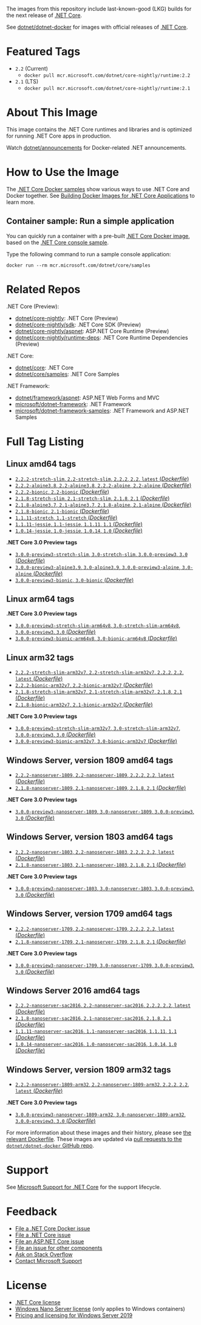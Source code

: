 The images from this repository include last-known-good (LKG) builds for the next release of [.NET Core](https://github.com/dotnet/core).

See [dotnet/dotnet-docker](https://hub.docker.com/r/microsoft/dotnet/) for images with official releases of [.NET Core](https://github.com/dotnet/core).

# Featured Tags

* `2.2` (Current)
  * `docker pull mcr.microsoft.com/dotnet/core-nightly/runtime:2.2`
* `2.1` (LTS)
  * `docker pull mcr.microsoft.com/dotnet/core-nightly/runtime:2.1`

# About This Image

This image contains the .NET Core runtimes and libraries and is optimized for running .NET Core apps in production.

Watch [dotnet/announcements](https://github.com/dotnet/announcements/labels/Docker) for Docker-related .NET announcements.

# How to Use the Image

The [.NET Core Docker samples](https://github.com/dotnet/dotnet-docker/blob/master/samples/README.md) show various ways to use .NET Core and Docker together. See [Building Docker Images for .NET Core Applications](https://docs.microsoft.com/dotnet/core/docker/building-net-docker-images) to learn more.

## Container sample: Run a simple application

You can quickly run a container with a pre-built [.NET Core Docker image](https://hub.docker.com/_/microsoft-dotnet-core-samples/), based on the [.NET Core console sample](https://github.com/dotnet/dotnet-docker/blob/master/samples/dotnetapp/README.md).

Type the following command to run a sample console application:

```console
docker run --rm mcr.microsoft.com/dotnet/core/samples
```

# Related Repos

.NET Core (Preview):

* [dotnet/core-nightly](https://hub.docker.com/_/microsoft-dotnet-core-nightly/): .NET Core (Preview)
* [dotnet/core-nightly/sdk](https://hub.docker.com/_/microsoft-dotnet-core-nightly-sdk/): .NET Core SDK (Preview)
* [dotnet/core-nightly/aspnet](https://hub.docker.com/_/microsoft-dotnet-core-nightly-aspnet/): ASP.NET Core Runtime (Preview)
* [dotnet/core-nightly/runtime-deps](https://hub.docker.com/_/microsoft-dotnet-core-nightly-runtime-deps/): .NET Core Runtime Dependencies (Preview)

.NET Core:

* [dotnet/core](https://hub.docker.com/_/microsoft-dotnet-core/): .NET Core
* [dotnet/core/samples](https://hub.docker.com/_/microsoft-dotnet-core-samples/): .NET Core Samples

.NET Framework:

* [dotnet/framework/aspnet](https://hub.docker.com/_/microsoft-dotnet-framework-aspnet): ASP.NET Web Forms and MVC
* [microsoft/dotnet-framework](https://hub.docker.com/r/microsoft/dotnet-framework/): .NET Framework
* [microsoft/dotnet-framework-samples](https://hub.docker.com/r/microsoft/dotnet-framework-samples/): .NET Framework and ASP.NET Samples

# Full Tag Listing

## Linux amd64 tags

- [`2.2.2-stretch-slim`, `2.2-stretch-slim`, `2.2.2`, `2.2`, `latest` (*Dockerfile*)](https://github.com/dotnet/dotnet-docker/blob/nightly/2.2/runtime/stretch-slim/amd64/Dockerfile)
- [`2.2.2-alpine3.8`, `2.2-alpine3.8`, `2.2.2-alpine`, `2.2-alpine` (*Dockerfile*)](https://github.com/dotnet/dotnet-docker/blob/nightly/2.2/runtime/alpine3.8/amd64/Dockerfile)
- [`2.2.2-bionic`, `2.2-bionic` (*Dockerfile*)](https://github.com/dotnet/dotnet-docker/blob/nightly/2.2/runtime/bionic/amd64/Dockerfile)
- [`2.1.8-stretch-slim`, `2.1-stretch-slim`, `2.1.8`, `2.1` (*Dockerfile*)](https://github.com/dotnet/dotnet-docker/blob/nightly/2.1/runtime/stretch-slim/amd64/Dockerfile)
- [`2.1.8-alpine3.7`, `2.1-alpine3.7`, `2.1.8-alpine`, `2.1-alpine` (*Dockerfile*)](https://github.com/dotnet/dotnet-docker/blob/nightly/2.1/runtime/alpine3.7/amd64/Dockerfile)
- [`2.1.8-bionic`, `2.1-bionic` (*Dockerfile*)](https://github.com/dotnet/dotnet-docker/blob/nightly/2.1/runtime/bionic/amd64/Dockerfile)
- [`1.1.11-stretch`, `1.1-stretch` (*Dockerfile*)](https://github.com/dotnet/dotnet-docker/blob/nightly/1.1/runtime/stretch/amd64/Dockerfile)
- [`1.1.11-jessie`, `1.1-jessie`, `1.1.11`, `1.1` (*Dockerfile*)](https://github.com/dotnet/dotnet-docker/blob/nightly/1.1/runtime/jessie/amd64/Dockerfile)
- [`1.0.14-jessie`, `1.0-jessie`, `1.0.14`, `1.0` (*Dockerfile*)](https://github.com/dotnet/dotnet-docker/blob/nightly/1.0/runtime/jessie/amd64/Dockerfile)

**.NET Core 3.0 Preview tags**

- [`3.0.0-preview3-stretch-slim`, `3.0-stretch-slim`, `3.0.0-preview3`, `3.0` (*Dockerfile*)](https://github.com/dotnet/dotnet-docker/blob/nightly/3.0/runtime/stretch-slim/amd64/Dockerfile)
- [`3.0.0-preview3-alpine3.9`, `3.0-alpine3.9`, `3.0.0-preview3-alpine`, `3.0-alpine` (*Dockerfile*)](https://github.com/dotnet/dotnet-docker/blob/nightly/3.0/runtime/alpine3.9/amd64/Dockerfile)
- [`3.0.0-preview3-bionic`, `3.0-bionic` (*Dockerfile*)](https://github.com/dotnet/dotnet-docker/blob/nightly/3.0/runtime/bionic/amd64/Dockerfile)

## Linux arm64 tags

**.NET Core 3.0 Preview tags**

- [`3.0.0-preview3-stretch-slim-arm64v8`, `3.0-stretch-slim-arm64v8`, `3.0.0-preview3`, `3.0` (*Dockerfile*)](https://github.com/dotnet/dotnet-docker/blob/nightly/3.0/runtime/stretch-slim/arm64v8/Dockerfile)
- [`3.0.0-preview3-bionic-arm64v8`, `3.0-bionic-arm64v8` (*Dockerfile*)](https://github.com/dotnet/dotnet-docker/blob/nightly/3.0/runtime/bionic/arm64v8/Dockerfile)

## Linux arm32 tags

- [`2.2.2-stretch-slim-arm32v7`, `2.2-stretch-slim-arm32v7`, `2.2.2`, `2.2`, `latest` (*Dockerfile*)](https://github.com/dotnet/dotnet-docker/blob/nightly/2.2/runtime/stretch-slim/arm32v7/Dockerfile)
- [`2.2.2-bionic-arm32v7`, `2.2-bionic-arm32v7` (*Dockerfile*)](https://github.com/dotnet/dotnet-docker/blob/nightly/2.2/runtime/bionic/arm32v7/Dockerfile)
- [`2.1.8-stretch-slim-arm32v7`, `2.1-stretch-slim-arm32v7`, `2.1.8`, `2.1` (*Dockerfile*)](https://github.com/dotnet/dotnet-docker/blob/nightly/2.1/runtime/stretch-slim/arm32v7/Dockerfile)
- [`2.1.8-bionic-arm32v7`, `2.1-bionic-arm32v7` (*Dockerfile*)](https://github.com/dotnet/dotnet-docker/blob/nightly/2.1/runtime/bionic/arm32v7/Dockerfile)

**.NET Core 3.0 Preview tags**

- [`3.0.0-preview3-stretch-slim-arm32v7`, `3.0-stretch-slim-arm32v7`, `3.0.0-preview3`, `3.0` (*Dockerfile*)](https://github.com/dotnet/dotnet-docker/blob/nightly/3.0/runtime/stretch-slim/arm32v7/Dockerfile)
- [`3.0.0-preview3-bionic-arm32v7`, `3.0-bionic-arm32v7` (*Dockerfile*)](https://github.com/dotnet/dotnet-docker/blob/nightly/3.0/runtime/bionic/arm32v7/Dockerfile)

## Windows Server, version 1809 amd64 tags

- [`2.2.2-nanoserver-1809`, `2.2-nanoserver-1809`, `2.2.2`, `2.2`, `latest` (*Dockerfile*)](https://github.com/dotnet/dotnet-docker/blob/nightly/2.2/runtime/nanoserver-1809/amd64/Dockerfile)
- [`2.1.8-nanoserver-1809`, `2.1-nanoserver-1809`, `2.1.8`, `2.1` (*Dockerfile*)](https://github.com/dotnet/dotnet-docker/blob/nightly/2.1/runtime/nanoserver-1809/amd64/Dockerfile)

**.NET Core 3.0 Preview tags**

- [`3.0.0-preview3-nanoserver-1809`, `3.0-nanoserver-1809`, `3.0.0-preview3`, `3.0` (*Dockerfile*)](https://github.com/dotnet/dotnet-docker/blob/nightly/3.0/runtime/nanoserver-1809/amd64/Dockerfile)

## Windows Server, version 1803 amd64 tags

- [`2.2.2-nanoserver-1803`, `2.2-nanoserver-1803`, `2.2.2`, `2.2`, `latest` (*Dockerfile*)](https://github.com/dotnet/dotnet-docker/blob/nightly/2.2/runtime/nanoserver-1803/amd64/Dockerfile)
- [`2.1.8-nanoserver-1803`, `2.1-nanoserver-1803`, `2.1.8`, `2.1` (*Dockerfile*)](https://github.com/dotnet/dotnet-docker/blob/nightly/2.1/runtime/nanoserver-1803/amd64/Dockerfile)

**.NET Core 3.0 Preview tags**

- [`3.0.0-preview3-nanoserver-1803`, `3.0-nanoserver-1803`, `3.0.0-preview3`, `3.0` (*Dockerfile*)](https://github.com/dotnet/dotnet-docker/blob/nightly/3.0/runtime/nanoserver-1803/amd64/Dockerfile)

## Windows Server, version 1709 amd64 tags

- [`2.2.2-nanoserver-1709`, `2.2-nanoserver-1709`, `2.2.2`, `2.2`, `latest` (*Dockerfile*)](https://github.com/dotnet/dotnet-docker/blob/nightly/2.2/runtime/nanoserver-1709/amd64/Dockerfile)
- [`2.1.8-nanoserver-1709`, `2.1-nanoserver-1709`, `2.1.8`, `2.1` (*Dockerfile*)](https://github.com/dotnet/dotnet-docker/blob/nightly/2.1/runtime/nanoserver-1709/amd64/Dockerfile)

**.NET Core 3.0 Preview tags**

- [`3.0.0-preview3-nanoserver-1709`, `3.0-nanoserver-1709`, `3.0.0-preview3`, `3.0` (*Dockerfile*)](https://github.com/dotnet/dotnet-docker/blob/nightly/3.0/runtime/nanoserver-1709/amd64/Dockerfile)

## Windows Server 2016 amd64 tags

- [`2.2.2-nanoserver-sac2016`, `2.2-nanoserver-sac2016`, `2.2.2`, `2.2`, `latest` (*Dockerfile*)](https://github.com/dotnet/dotnet-docker/blob/nightly/2.2/runtime/nanoserver-sac2016/amd64/Dockerfile)
- [`2.1.8-nanoserver-sac2016`, `2.1-nanoserver-sac2016`, `2.1.8`, `2.1` (*Dockerfile*)](https://github.com/dotnet/dotnet-docker/blob/nightly/2.1/runtime/nanoserver-sac2016/amd64/Dockerfile)
- [`1.1.11-nanoserver-sac2016`, `1.1-nanoserver-sac2016`, `1.1.11`, `1.1` (*Dockerfile*)](https://github.com/dotnet/dotnet-docker/blob/nightly/1.1/runtime/nanoserver-sac2016/amd64/Dockerfile)
- [`1.0.14-nanoserver-sac2016`, `1.0-nanoserver-sac2016`, `1.0.14`, `1.0` (*Dockerfile*)](https://github.com/dotnet/dotnet-docker/blob/nightly/1.0/runtime/nanoserver-sac2016/amd64/Dockerfile)

## Windows Server, version 1809 arm32 tags

- [`2.2.2-nanoserver-1809-arm32`, `2.2-nanoserver-1809-arm32`, `2.2.2`, `2.2`, `latest` (*Dockerfile*)](https://github.com/dotnet/dotnet-docker/blob/nightly/2.2/runtime/nanoserver-1809/arm32/Dockerfile)

**.NET Core 3.0 Preview tags**

- [`3.0.0-preview3-nanoserver-1809-arm32`, `3.0-nanoserver-1809-arm32`, `3.0.0-preview3`, `3.0` (*Dockerfile*)](https://github.com/dotnet/dotnet-docker/blob/nightly/3.0/runtime/nanoserver-1809/arm32/Dockerfile)

For more information about these images and their history, please see [the relevant Dockerfile](https://github.com/dotnet/dotnet-docker/search?utf8=%E2%9C%93&q=FROM&type=Code). These images are updated via [pull requests to the `dotnet/dotnet-docker` GitHub repo](https://github.com/dotnet/dotnet-docker/pulls).

# Support

See [Microsoft Support for .NET Core](https://github.com/dotnet/core/blob/master/microsoft-support.md) for the support lifecycle.

# Feedback

* [File a .NET Core Docker issue](https://github.com/dotnet/dotnet-docker/issues)
* [File a .NET Core issue](https://github.com/dotnet/core/issues)
* [File an ASP.NET Core issue](https://github.com/aspnet/home/issues)
* [File an issue for other components](Documentation/core-repos.md)
* [Ask on Stack Overflow](https://stackoverflow.com/questions/tagged/.net-core)
* [Contact Microsoft Support](https://support.microsoft.com/contactus/)

# License

* [.NET Core license](https://github.com/dotnet/dotnet-docker/blob/master/LICENSE)
* [Windows Nano Server license](https://hub.docker.com/r/microsoft/nanoserver/) (only applies to Windows containers)
* [Pricing and licensing for Windows Server 2019](https://www.microsoft.com/en-us/cloud-platform/windows-server-pricing)
